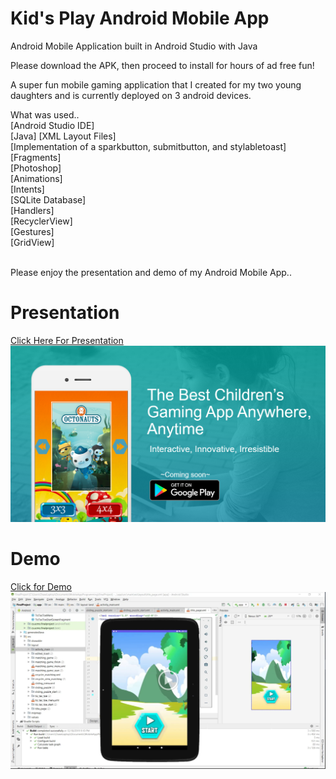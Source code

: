 # Kid's Play Android Mobile App
Android Mobile Application built in Android Studio with Java 

Please download the APK, then proceed to install for hours of ad free fun!


A super fun mobile gaming application that I created for my two young daughters and is currently deployed on 3 android devices.</br>

What was used..<br>
[Android Studio IDE]<br>
[Java]
[XML Layout Files]<br>
[Implementation of a sparkbutton, submitbutton, and stylabletoast]<bR>
[Fragments]<br>
[Photoshop]<br>
[Animations]<br>
[Intents]<br>
[SQLite Database]<br>
[Handlers]<br>
[RecyclerView]<br>
[Gestures]<br>
[GridView]<br><br>

Please enjoy the presentation and demo of my Android Mobile App..


# Presentation

[Click Here For Presentation<img src="/Image/kidsplay_image.PNG"></img>](https://drive.google.com/file/d/1RHF4hY4GfuTqP688JxpyVl658mZ-SO8x/view?usp=sharing)

# Demo

[Click for Demo<img src="/Image/KidsPlayDemo.PNG"></img>](https://drive.google.com/open?id=1p4sEMM0giS_Q2Zxm_-LWQDR_j22geYQX)

